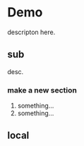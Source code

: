 # Demo 

descripton here.

## sub

desc.

### make a new section

1. something...
2. something...

## local
